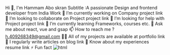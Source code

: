 Hi 👋, I'm Hammam Abo skran
Subtitle :A passionate Design and frontend developer from India
Work 🔭 I’m currently working on Company
project link 👯 I’m looking to collaborate on Project
project link 🤝 I’m looking for help with Project
project link 🌱 I’m currently learning Frameworks, courses etc.
💬 Ask me about react, vue and gsap
📫 How to reach me ? h.409268349@gmail.com
👨‍💻 All of my projects are available at portfolio link
📝 I regularly write articles on blog link
📄 Know about my experiences resume link
⚡ Fun fact
![html](https://user-images.githubusercontent.com/102245213/160132592-7a1ad0b5-55c6-4889-b335-adcf8eccadba.PNG)
